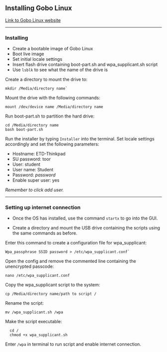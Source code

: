 ## Installing Gobo Linux
[Link to Gobo Linux website](https://gobolinux.org/index.html#content)

---

### Installing  

* Create a bootable image of Gobo Linux  
* Boot live image  
* Set initial locale settings  
* Insert flash drive containing boot-part.sh and wpa_supplicant.sh script  
* Use `lsblk` to see what the name of the drive is  

Create a directory to mount the drive to:  
```
mkdir /Media/directory name`
```

Mount the drive with the following commands:  
```
mount /dev/device name /Media/directory name
```

Run boot-part.sh to partition the hard drive:  
```
cd /Media/directory name
bash boot-part.sh
```
  
Run the installer by typing `Installer` into the terminal. Set locale settings accordingly and set the following parameters:
  
* Hostname: ETD-Thinkpad
* SU password: toor
* User: student
* User name: Student
* Password: *password*
* Enable super user: yes

*Remember to click add user.*

---

### Setting up internet connection

* Once the OS has installed, use the command `startx` to go into the GUI.
  
* Create a directory and mount the USB drive containing the scripts using the same commands as before.

Enter this command to create a configuration file for wpa_supplicant:  
```
Wpa_passphrase SSID password > /etc/wpa_supplicant.conf`
```

Open the config and remove the commented line containing the unencrypted passcode:  
```
nano /etc/wpa_supplicant.conf
```
  
Copy the wpa_supplicant script to the system:  
```
cp /Media/directory name/path to script /
```

Rename the script:  
```
mv /wpa_supplicant.sh /wpa
```

Make the script executable:  
```
  cd /
  chmod +x wpa_supplicant.sh
```
 
Enter `/wpa` in terminal to run script and enable internet connection.
